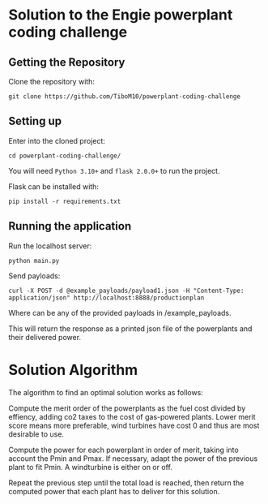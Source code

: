 # Solution to the Engie powerplant coding challenge

## Getting the Repository

Clone the repository with:

```
git clone https://github.com/TiboM10/powerplant-coding-challenge
```

## Setting up

Enter into the cloned project:
```
cd powerplant-coding-challenge/
```
You will need `Python 3.10+` and `flask 2.0.0+` to run the project.

Flask can be installed with:
```
pip install -r requirements.txt
```

## Running the application

Run the localhost server:
```
python main.py
```

Send payloads:
```
curl -X POST -d @example_payloads/payload1.json -H "Content-Type: application/json" http://localhost:8888/productionplan
```
Where <payload1> can be any of the provided payloads in /example_payloads.

This will return the response as a printed json file of the powerplants and their delivered power.

# Solution Algorithm

The algorithm to find an optimal solution works as follows:

Compute the merit order of the powerplants as the fuel cost divided by effiency, adding co2 taxes to the cost of gas-powered plants.
Lower merit score means more preferable, wind turbines have cost 0 and thus are most desirable to use.

Compute the power for each powerplant in order of merit, taking into account the Pmin and Pmax.
If necessary, adapt the power of the previous plant to fit Pmin. A windturbine is either on or off.

Repeat the previous step until the total load is reached, then return the computed power that each plant has to deliver for this solution.

